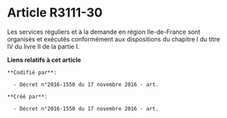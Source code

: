 # Article R3111-30

Les services réguliers et à la demande en région Ile-de-France sont organisés et exécutés conformément aux dispositions du
chapitre I du titre IV du livre II de la partie I.

**Liens relatifs à cet article**

	**Codifié par**:

	  - Décret n°2016-1550 du 17 novembre 2016 - art.

	**Créé par**:

	  - Décret n°2016-1550 du 17 novembre 2016 - art.
